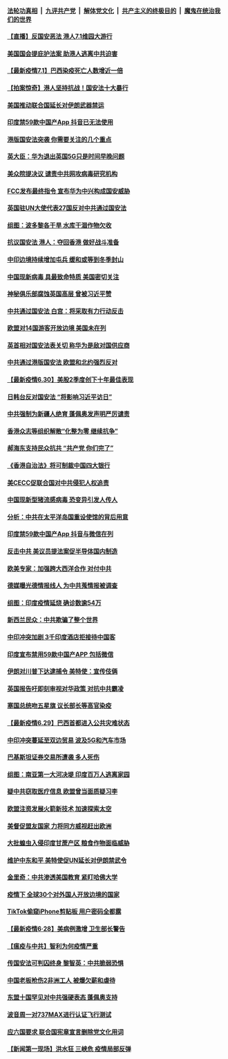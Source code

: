 ####  [法轮功真相](../../../../basic/blob/master/README.md?t=07011731) &nbsp;|&nbsp; [九评共产党](../../../../9ping.md/blob/master/README.md?t=07011731) &nbsp;|&nbsp; [解体党文化](../../../../jtdwh.md/blob/master/README.md?t=07011731)  &nbsp;|&nbsp; [共产主义的终极目的](../../../../gczydzjmd.md/blob/master/README.md?t=07011731) &nbsp;|&nbsp; [魔鬼在统治我们的世界](../../../../mgztzwmdsj.md/blob/master/README.md?t=07011731) 

#### [【直播】反国安恶法 港人7.1维园大游行](../pages/nsc418/n12219819.md?t=07011731) 

#### [美国国会提庇护法案 助港人逃离中共迫害](../pages/nsc418/n12223603.md?t=07011731) 

#### [【最新疫情7.1】巴西染疫死亡人数增近一倍](../pages/nsc418/n12223137.md?t=07011731) 

#### [【拍案惊奇】港人坚持抗战！国安法十大暴行](../pages/nsc418/n12223602.md?t=07011731) 

#### [美国推动联合国延长对伊朗武器禁运](../pages/nsc418/n12223133.md?t=07011731) 

#### [印度禁59款中国产App 抖音已无法使用](../pages/nsc418/n12223148.md?t=07011731) 

#### [港版国安法突袭 你需要关注的几个重点](../pages/nsc418/n12222881.md?t=07011731) 

#### [英大臣：华为退出英国5G只是时间早晚问题](../pages/nsc418/n12223030.md?t=07011731) 

#### [美众院提决议 谴责中共网攻病毒研究机构](../pages/nsc418/n12223006.md?t=07011731) 

#### [FCC发布最终指令 宣布华为中兴构成国安威胁](../pages/nsc418/n12222824.md?t=07011731) 

#### [英国驻UN大使代表27国反对中共通过国安法](../pages/nsc418/n12222760.md?t=07011731) 

#### [组图：波多黎各干旱 水库干涸作物欠收](../pages/nsc418/n12221649.md?t=07011731) 

#### [抗议国安法 港人：夺回香港 做好战斗准备](../pages/nsc418/n12222716.md?t=07011731) 

#### [中印边境持续增加屯兵 缓和或等到冬季封山](../pages/nsc418/n12222557.md?t=07011731) 

#### [中国现新病毒 具最致命特质 美国密切关注](../pages/nsc418/n12222596.md?t=07011731) 

#### [神秘俱乐部腐蚀英国高层 曾被习近平赞](../pages/nsc418/n12222573.md?t=07011731) 

#### [中共通过国安法 白宫：将采取有力行动反击](../pages/nsc418/n12222567.md?t=07011731) 

#### [欧盟对14国游客开放边境 美国未在列](../pages/nsc418/n12222348.md?t=07011731) 

#### [英首相对国安法表关切 称华为是敌对国供应商](../pages/nsc418/n12222449.md?t=07011731) 

#### [中共通过港版国安法 欧盟和北约强烈反对](../pages/nsc418/n12222076.md?t=07011731) 

#### [【最新疫情6.30】美股2季度创下十年最佳表现](../pages/nsc418/n12220711.md?t=07011731) 

#### [日韩台反对国安法 “将影响习近平访日”](../pages/nsc418/n12221801.md?t=07011731) 

#### [中共强制为新疆人绝育 蓬佩奥发声明严厉谴责](../pages/nsc418/n12221779.md?t=07011731) 

#### [香港众志等组织解散“化整为零 继续抗争”](../pages/nsc418/n12221597.md?t=07011731) 

#### [郝海东支持民众抗共 “共产党 你们完了”](../pages/nsc418/n12221534.md?t=07011731) 

#### [《香港自治法》将可制裁中国四大银行](../pages/nsc418/n12221322.md?t=07011731) 

#### [美CECC促联合国对中共侵犯人权追责](../pages/nsc418/n12221191.md?t=07011731) 

#### [中国现新型猪流感病毒 恐变异引发人传人](../pages/nsc418/n12220958.md?t=07011731) 

#### [分析：中共在太平洋岛国重设使馆的背后用意](../pages/nsc418/n12220282.md?t=07011731) 

#### [印度禁59款中国产App 抖音与微信在列](../pages/nsc418/n12220539.md?t=07011731) 

#### [反击中共  美议员提法案促半导体国内制造](../pages/nsc418/n12220479.md?t=07011731) 

#### [欧美专家：加强跨大西洋合作 对付中共](../pages/nsc418/n12220420.md?t=07011731) 

#### [德媒曝光德情报线人 为中共蒐情报被调查](../pages/nsc418/n12219959.md?t=07011731) 

#### [组图：印度疫情延烧 确诊数逾54万](../pages/nsc418/n12219019.md?t=07011731) 

#### [新西兰民众：中共欺骗了整个世界](../pages/nsc418/n12219388.md?t=07011731) 

#### [中印冲突加剧 3千印度酒店拒接待中国客](../pages/nsc418/n12220108.md?t=07011731) 

#### [印度宣布禁用59款中国产APP 包括微信](../pages/nsc418/n12220183.md?t=07011731) 

#### [伊朗对川普下达逮捕令 美特使：宣传伎俩](../pages/nsc418/n12220063.md?t=07011731) 

#### [英国报告吁即刻审视对华政策 对抗中共霸凌](../pages/nsc418/n12220075.md?t=07011731) 

#### [塞国总统吻五星旗 议长部长等高官染疫](../pages/nsc418/n12219918.md?t=07011731) 

#### [【最新疫情6.29】巴西首都进入公共灾难状态](../pages/nsc418/n12215001.md?t=07011731) 

#### [中印冲突蔓延至双边贸易 波及5G和汽车市场](../pages/nsc418/n12219705.md?t=07011731) 

#### [巴基斯坦证券交易所遭袭 多人死伤](../pages/nsc418/n12219225.md?t=07011731) 

#### [组图：南亚第一大河决堤 印度百万人逃离家园](../pages/nsc418/n12219391.md?t=07011731) 

#### [疑中共窃取医疗信息 欧盟曾当面质疑习李](../pages/nsc418/n12219204.md?t=07011731) 

#### [欧盟注资发展火箭新技术 加速探索太空](../pages/nsc418/n12219018.md?t=07011731) 

#### [美督促盟友国家 力将同方威视赶出欧洲](../pages/nsc418/n12217695.md?t=07011731) 

#### [大批蝗虫入侵印度甘蔗产区 粮食作物面临威胁](../pages/nsc418/n12218835.md?t=07011731) 

#### [维护中东和平 美特使促UN延长对伊朗禁武令](../pages/nsc418/n12218609.md?t=07011731) 

#### [金里奇：中共渗透美国教育 紧盯哈佛大学](../pages/nsc418/n12217783.md?t=07011731) 

#### [疫情下 全球30个对外国人开放边境的国家](../pages/nsc418/n12205194.md?t=07011731) 

#### [TikTok偷窥iPhone剪贴板 用户密码全都露](../pages/nsc418/n12217947.md?t=07011731) 

#### [【最新疫情6·28】美病例激增 卫生部长警告](../pages/nsc418/n12212934.md?t=07011731) 

#### [【瘟疫与中共】智利为何疫情严重](../pages/nsc418/n12217721.md?t=07011731) 

#### [传国安法可判囚终身 黎智英：中共脆弱恐惧](../pages/nsc418/n12217544.md?t=07011731) 

#### [中国老板枪伤2非洲工人 被爆欠薪和虐待](../pages/nsc418/n12217591.md?t=07011731) 

#### [东盟十国罕见对中共强硬表态 蓬佩奥支持](../pages/nsc418/n12217571.md?t=07011731) 

#### [波音周一对737MAX进行认证飞行测试](../pages/nsc418/n12217519.md?t=07011731) 

#### [应六国要求 联合国宪章宣言删除党文化用词](../pages/nsc418/n12217477.md?t=07011731) 

#### [【新闻第一现场】洪水狂 三峡危 疫情局部反弹](../pages/nsc418/n12217350.md?t=07011731) 

